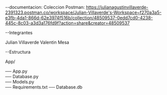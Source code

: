 --documentacion:
Coleccion Postman: https://julianagustinvillaverde-2391323.postman.co/workspace/Julian-Villaverde's-Workspace~f270a3a5-e3fb-4da1-866d-62e3974f516b/collection/48509537-0edd7cd0-4238-445c-8c03-a3d3a176fd9f?action=share&creator=48509537

--Integrantes

Julian Villaverde
Valentin Mesa



--Estructura

App/

── App.py            
── Database.py      
── Models.py        
── Requirements.txt 
── Database.db      


